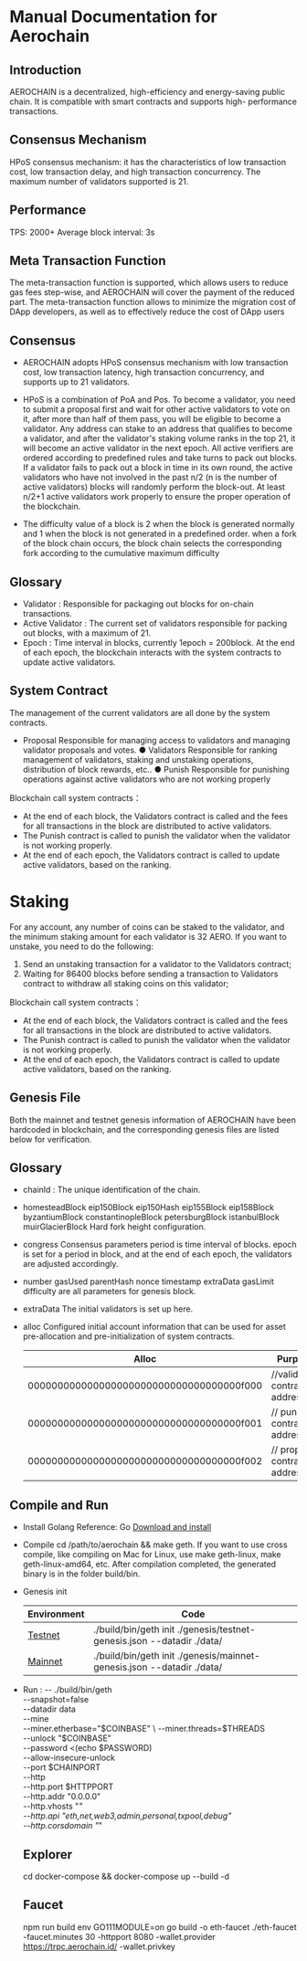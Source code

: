 # **Manual Documentation for Aerochain**

## Introduction
AEROCHAIN is a decentralized, high-efficiency and energy-saving public
chain. It is compatible with smart contracts and supports high- performance
transactions.

## Consensus Mechanism
HPoS consensus mechanism: it has the characteristics of low transaction
cost, low transaction delay, and high transaction concurrency. The
maximum number of validators supported is 21.

## Performance 
TPS: 2000+
Average block interval: 3s

## Meta Transaction Function
The meta-transaction function is supported, which allows users to reduce
gas fees step-wise, and AEROCHAIN will cover the payment of the
reduced part. The meta-transaction function allows to minimize the
migration cost of DApp developers, as well as to effectively reduce the cost
of DApp users

## Consensus
* AEROCHAIN adopts HPoS consensus mechanism with low transaction
cost, low transaction latency, high transaction concurrency, and supports
up to 21 validators.

 * HPoS is a combination of PoA and Pos. To become a validator, you need to
submit a proposal first and wait for other active validators to vote on it, after
more than half of them pass, you will be eligible to become a validator. Any
address can stake to an address that qualifies to become a validator, and
after the validator's staking volume ranks in the top 21, it will become an
active validator in the next epoch.
All active verifiers are ordered according to predefined rules and take turns
to pack out blocks. If a validator fails to pack out a block in time in its own
round, the active validators who have not involved in the past n/2 (n is the
number of active validators) blocks will randomly perform the block-out. At
least n/2+1 active validators work properly to ensure the proper operation
of the blockchain.

* The difficulty value of a block is 2 when the block is generated normally and 1 when
the block is not generated in a predefined order. when a fork of the block chain
occurs, the block chain selects the corresponding fork according to the cumulative
maximum difficulty

## Glossary
* Validator : Responsible for packaging out blocks for on-chain transactions.
* Active Validator : The current set of validators responsible for packing out
blocks, with a maximum of 21.
* Epoch : Time interval in blocks, currently 1epoch = 200block. At the end of each
epoch, the blockchain interacts with the system contracts to update active
validators.

## System Contract
The management of the current validators are all done by the system contracts.
*  Proposal Responsible for managing access to validators and managing validator proposals
and votes.
● Validators Responsible for ranking management of validators, staking and unstaking
operations, distribution of block rewards, etc..
● Punish Responsible for punishing operations against active validators who are not working
properly

Blockchain call system contracts：
* At the end of each block, the Validators contract is called and the fees for all transactions
in the block are distributed to active validators.
* The Punish contract is called to punish the validator when the validator is not working
properly.
* At the end of each epoch, the Validators contract is called to update active validators,
based on the ranking.

# Staking
For any account, any number of coins can be staked to the validator, and the minimum staking
amount for each validator is 32 AERO. If you want to unstake, you need to do the following:
1. Send an unstaking transaction for a validator to the Validators contract;
2. Waiting for 86400 blocks before sending a transaction to Validators contract to withdraw all
staking coins on this validator;

Blockchain call system contracts：
* At the end of each block, the Validators contract is called and the fees for all transactions
in the block are distributed to active validators.
* The Punish contract is called to punish the validator when the validator is not working
properly.
* At the end of each epoch, the Validators contract is called to update active validators,
based on the ranking.

## Genesis File
Both the mainnet and testnet genesis information of AEROCHAIN have been hardcoded in
blockchain, and the corresponding genesis files are listed below for verification.

## Glossary
* chainId : The unique identification of the chain.
* homesteadBlock eip150Block eip150Hash eip155Block eip158Block byzantiumBlock
constantinopleBlock petersburgBlock istanbulBlock muirGlacierBlock Hard fork height
configuration.
* congress Consensus parameters period is time interval of blocks. epoch is set for a period
in block, and at the end of each epoch, the validators are adjusted accordingly.
* number gasUsed parentHash nonce timestamp extraData gasLimit difficulty are all
parameters for genesis block.
* extraData The initial validators is set up here.
* alloc Configured initial account information that can be used for asset pre-allocation and
pre-initialization of system contracts.

  | Alloc        |  Purpose    |
  | -------------| ------------|
  | 000000000000000000000000000000000000f000 | //validators contract address |
  | 000000000000000000000000000000000000f001 | // punish contract address    |
  | 000000000000000000000000000000000000f002 | // proposal contract address  |

## Compile and Run
* Install Golang
Reference: Go [Download and install](https://golang.org/doc/install)
* Compile
cd /path/to/aerochain && make geth. If you want to use cross compile, like compiling on Mac for Linux, use make geth-linux, make
geth-linux-amd64, etc.
After compilation completed, the generated binary is in the folder build/bin.
* Genesis init

  | Environment  |     Code      |
  | -------------| ------------- |
  | [Testnet](https://testnet.aeroscan.id)  | ./build/bin/geth init ./genesis/testnet-genesis.json --datadir ./data/  |
  | [Mainnet](https://aeroscan.id)          | ./build/bin/geth init ./genesis/mainnet-genesis.json --datadir ./data/  |

* Run :
  -- ./build/bin/geth \
  --snapshot=false \
  --datadir data \
  --mine \
  --miner.etherbase="$COINBASE" \
  --miner.threads=$THREADS \
  --unlock "$COINBASE" \
  --password <(echo $PASSWORD) \
  --allow-insecure-unlock \
  --port $CHAINPORT \
  --http \
  --http.port $HTTPPORT \
  --http.addr "0.0.0.0" \
  --http.vhosts "*" \
  --http.api "eth,net,web3,admin,personal,txpool,debug" \
  --http.corsdomain "*"
  
  ## Explorer
  cd docker-compose && docker-compose up --build -d
  
  ## Faucet
  npm run build
env GO111MODULE=on go build -o eth-faucet
./eth-faucet -faucet.minutes 30 -httpport 8080 -wallet.provider
https://trpc.aerochain.id/ -wallet.privkey

